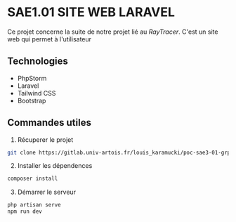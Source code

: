 # SAE1.01 SITE WEB LARAVEL
Ce projet concerne la suite de notre projet lié au *RayTracer*. C'est un site web qui permet à l'utilisateur

## Technologies
- PhpStorm
- Laravel
- Tailwind CSS
- Bootstrap

## Commandes utiles
1. Récuperer le projet
``` bash
git clone https://gitlab.univ-artois.fr/louis_karamucki/poc-sae3-01-grp13.git
```

2. Installer les dépendences
``` bash
composer install
```

3. Démarrer le serveur
``` bash
php artisan serve
npm run dev
```

  
